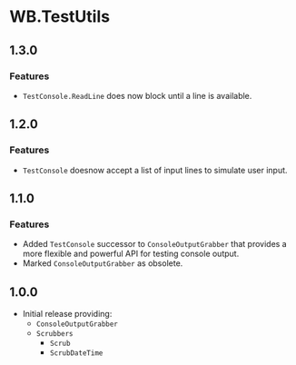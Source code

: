 # WB.TestUtils

## 1.3.0

### Features

- `TestConsole.ReadLine` does now block until a line is available.

## 1.2.0

### Features

- `TestConsole` doesnow accept a list of input lines to simulate user input.

## 1.1.0

### Features

- Added `TestConsole` successor to `ConsoleOutputGrabber` that provides a more flexible and powerful API for testing console output.
- Marked `ConsoleOutputGrabber` as obsolete.

## 1.0.0

- Initial release providing:
  - `ConsoleOutputGrabber`
  - `Scrubbers`
    - `Scrub`
    - `ScrubDateTime`
